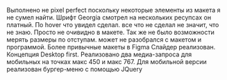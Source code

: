 Выполнено не pixel perfect поскольку некоторые элементы из макета я не сумел найти.
Шрифт Georgia смотрел на нескольких ресупсах он платный.
По hover что увидел сделал. все что не сделал не значит, что не знаю. Просто не очивидно в макете.
Так же не было возможности мерять размеры по отступам. может не разобрался с макетом и программой. Более привычные макеты в Figma
Слайдер реализован.
Концепция Desktop first. Реализовано два медиа-запроса для мобильных на точках макс 450 и макс 767. Для мобильной версии реализован бургер-меню с помощью JQuery
